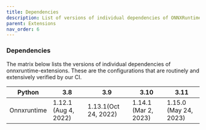 ```yaml
---
title: Dependencies
description: List of versions of individual dependencies of ONNXRuntime-Extensions.
parent: Extensions
nav_order: 6
---
```

### Dependencies

The matrix below lists the versions of individual dependencies of onnxruntime-extensions. These are the configurations that are routinely and extensively verified by our CI.

Python | 3.8 | 3.9 | 3.10 | 3.11 |
---|---|---|---|---
Onnxruntime |1.12.1 (Aug 4, 2022) |1.13.1(Oct 24, 2022)  |1.14.1 (Mar 2, 2023) |1.15.0 (May 24, 2023) |